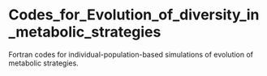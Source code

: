 # Codes_for_Evolution_of_diversity_in_metabolic_strategies
Fortran codes for individual-population-based simulations of evolution of metabolic strategies. 
